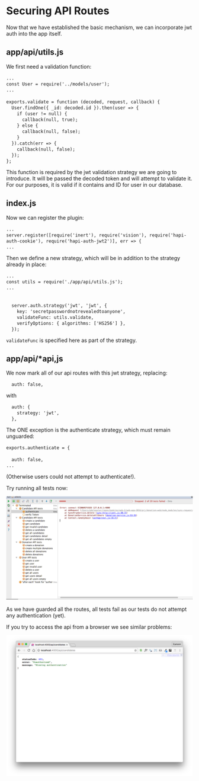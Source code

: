 # Securing API Routes

Now that we have established the basic mechanism, we can incorporate jwt auth into the app itself.

## app/api/utils.js

We first need a validation function:

~~~
...
const User = require('../models/user');
...

exports.validate = function (decoded, request, callback) {
  User.findOne({ _id: decoded.id }).then(user => {
    if (user != null) {
      callback(null, true);
    } else {
      callback(null, false);
    }
  }).catch(err => {
    callback(null, false);
  });
};

~~~

This function is required by the jwt validation strategy we are going to introduce. It will be passed the decoded token and will attempt to validate it. For our purposes, it is valid if it contains and ID for user in our database.


## index.js

Now we can register the plugin:

~~~
...
server.register([require('inert'), require('vision'), require('hapi-auth-cookie'), require('hapi-auth-jwt2')], err => {
...
~~~

Then we define a new strategy, which will be in addition to the strategy already in place:

~~~
...
const utils = require('./app/api/utils.js');
...


  server.auth.strategy('jwt', 'jwt', {
    key: 'secretpasswordnotrevealedtoanyone',
    validateFunc: utils.validate,
    verifyOptions: { algorithms: ['HS256'] },
  });

~~~

`validateFunc` is specified here as part of the strategy.

## app/api/*api,js

We now mark all of our api routes with this jwt strategy, replacing:

~~~
  auth: false,
~~~

with

~~~
  auth: {
    strategy: 'jwt',
  },
~~~

The ONE exception is the authenticate strategy, which must remain unguarded:

~~~
exports.authenticate = {

  auth: false,
...
~~~

(Otherwise users could not attempt to authenticate!).

Try running all tests now:

![](img/05.png)

As we have guarded all the routes, all tests fail as our tests do not attempt any authentication (yet).

If you try to access the api from a browser we see similar problems:

![](img/01.png)

